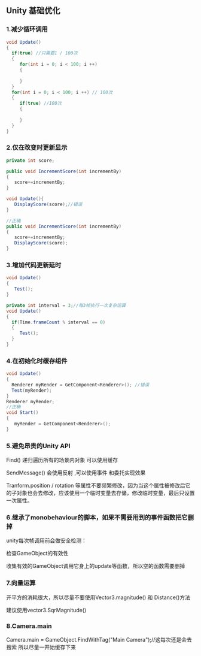 ## Unity 基础优化

### 1.减少循环调用

```c#
void Update()
{
  if(true) //只需要1 / 100次
  {
     for(int i = 0; i < 100; i ++)
     {
       
     }
  }
  for(int i = 0; i < 100; i ++) // 100次
  {
     if(true) //100次
     {
       
     }
  }
}
```

### 2.仅在改变时更新显示

```c#
private int score;

public void IncrementScore(int incrementBy)
{
   score+=incrementBy;
}

void Update(){
   DisplayScore(score);//错误
}

//正确
public void IncrementScore(int incrementBy)
{
   score+=incrementBy;
   DisplayScore(score);
}


```

###  3.增加代码更新延时

```c#
void Update()
{
   Test();  
}

private int interval = 3;//每3帧执行一次复杂运算
void Update()
{
  if(Time.frameCount % interval == 0)
  {
     Test();
  }
}

```

### 4.在初始化时缓存组件

```c#
void Update()
{
  Renderer myRender = GetComponent<Renderer>(); //错误
  Test(myRender);
}
Renderer myRender;
//正确
void Start()
{
   myRender = GetComponent<Renderer>();
}
```

### 5.避免昂贵的Unity API 

Find() 递归遍历所有的场景内对象 可以使用缓存

SendMessage()  会使用反射 ,可以使用事件 和委托实现效果

Tranform.position / rotation 等属性不要频繁修改，因为当这个属性被修改后它的子对象也会去修改，应该使用一个临时变量去存储，修改临时变量，最后只设置一次属性。

### 6.继承了monobehaviour的脚本，如果不需要用到的事件函数把它删掉

unity每次帧调用前会做安全检测：

检查GameObject的有效性

收集有效的GameObject调用它身上的update等函数，所以空的函数需要删掉

### 7.向量运算

开平方的消耗很大，所以尽量不要使用Vector3.magnitude() 和 Distance()方法

建议使用vector3.SqrMagnitude()

### 8.Camera.main

Camera.main = GameObject.FindWithTag("Main Camera");//这每次还是会去搜索 所以尽量一开始缓存下来

